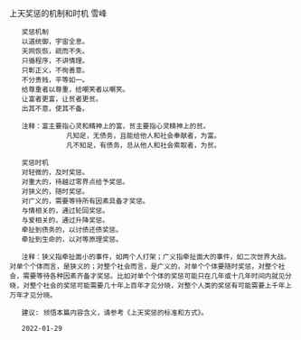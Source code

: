 上天奖惩的机制和时机
雪峰

       奖惩机制
       以道统御，宇宙全息。
       天网恢恢，疏而不失。
       只循程序，不讲情理。
       只彰正义，不徇善意。
       不分贵贱，平等如一。
       给尊重者以尊重，给嘲笑者以嘲笑。
       让富者更富，让贫者更贫。
       出其不意，使其不备。

       注释：富主要指心灵和精神上的富，贫主要指心灵精神上的贫。
                  凡知足，无债务，且能给他人和社会奉献者，为富。
                  凡不知足，有债务，总从他人和社会索取者，为贫。

       奖惩时机
       对轻微的，及时奖惩。
       对重大的，待越过零界点给予奖惩。
       对狭义的，随时奖惩。
       对广义的，需要等待所有因素具备才奖惩。
       与情相关的，通过轮回奖惩。
       与爱相关的，通过升降奖惩。
       牵扯到债务的，以讨债还债奖惩。
       牵扯到生命的，以对等原理奖惩。

       注释：狭义指牵扯面小的事件，如两个人打架；广义指牵扯面大的事件，如二次世界大战。对单个个体而言，是狭义的；对整个社会而言，是广义的，对单个个体要随时奖惩，对整个社会，需要等待各种因素齐备才奖惩。比如对单个个体的奖惩可能只在几年或十几年时间内就见分晓，对整个社会的奖惩可能需要几十年上百年才见分晓，对整个人类的奖惩有可能需要上千年上万年才见分晓。

       建议: 领悟本篇内容含义，请参考《上天奖惩的标准和方式》。

       2022-01-29



